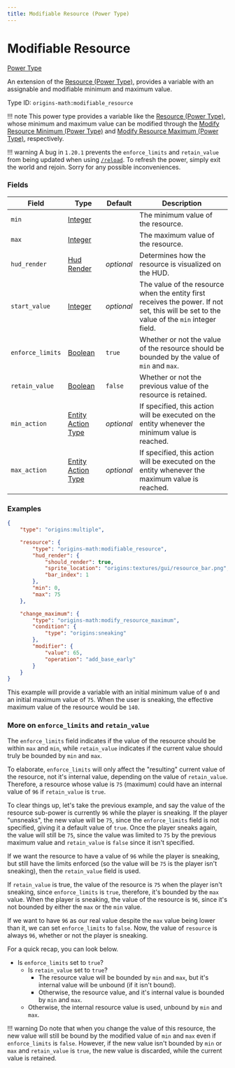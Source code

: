 ```yaml
---
title: Modifiable Resource (Power Type)
---
```


# Modifiable Resource

[Power Type](../power_types.md)

An extension of the [Resource (Power Type)](https://origins.readthedocs.io/en/latest/types/power_types/resource/), provides a variable with an assignable and modifiable minimum and maximum value.

Type ID: `origins-math:modifiable_resource`

!!! note
    This power type provides a variable like the [Resource (Power Type)](https://origins.readthedocs.io/en/latest/types/power_types/resource/), whose minimum and maximum value can be modified through the [Modify Resource Minimum (Power Type)](./modify_resource_minimum.md) and [Modify Resource Maximum (Power Type)](./modify_resource_maximum.md), respectively.

!!! warning
	A bug in `1.20.1` prevents the `enforce_limits` and `retain_value` from being updated when using [`/reload`](https://minecraft.wiki/w/Commands/reload). To refresh the power, simply exit the world and rejoin. Sorry for any possible inconveniences.

### Fields

| Field			| Type | Default | Description
|---------------|------|---------|-------------
| `min`				|[Integer](https://origins.readthedocs.io/en/latest/types/data_types/integer/)		|			 | The minimum value of the resource.
| `max`				|[Integer](https://origins.readthedocs.io/en/latest/types/data_types/integer/)		|			 | The maximum value of the resource.
| `hud_render`		|[Hud Render](https://origins.readthedocs.io/en/latest/types/data_types/hud_render/)| _optional_ | Determines how the resource is visualized on the HUD.
| `start_value`		|[Integer](https://origins.readthedocs.io/en/latest/types/data_types/integer/)		| _optional_ | The value of the resource when the entity first receives the power. If not set, this will be set to the value of the `min` integer field.
| `enforce_limits`	|[Boolean](https://origins.readthedocs.io/en/latest/types/data_types/boolean/)		|   `true`	 | Whether or not the value of the resource should be bounded by the value of `min` and `max`. |
| `retain_value`	|[Boolean](https://origins.readthedocs.io/en/latest/types/data_types/boolean/)		|   `false`	 | Whether or not the previous value of the resource is retained. |
| `min_action`		|[Entity Action Type](../entity_action_types.md)									| _optional_ | If specified, this action will be executed on the entity whenever the minimum value is reached.
| `max_action`		|[Entity Action Type](../entity_action_types.md)									| _optional_ | If specified, this action will be executed on the entity whenever the maximum value is reached.

### Examples

```json
{
	"type": "origins:multiple",

	"resource": {
		"type": "origins-math:modifiable_resource",
		"hud_render": {
			"should_render": true,
			"sprite_location": "origins:textures/gui/resource_bar.png",
			"bar_index": 1
		},
		"min": 0,
		"max": 75
	},

	"change_maximum": {
		"type": "origins-math:modify_resource_maximum",
		"condition": {
			"type": "origins:sneaking"
		},
		"modifier": {
			"value": 65,
			"operation": "add_base_early"
		}
	}
}
```

This example will provide a variable with an initial minimum value of `0` and an initial maximum value of `75`. When the user is sneaking, the effective maximum value of the resource would be `140`. 

### More on `enforce_limits` and `retain_value`

The `enforce_limits` field indicates if the value of the resource should be within `max` and `min`, while `retain_value` indicates if the current value should truly be bounded by `min` and `max`.

To elaborate, `enforce_limits` will only affect the "resulting" current value of the resource, not it's internal value, depending on the value of `retain_value`. Therefore, a resource whose value is `75` (maximum) could have an internal value of `96` if `retain_value` is `true`. 

To clear things up, let's take the previous example, and say the value of the resource sub-power is currently `96` while the player is sneaking. If the player "unsneaks", the new value will be `75`, since the `enforce_limits` field is not specified, giving it a default value of `true`. Once the player sneaks again, the value will still be `75`, since the value was limited to `75` by the previous maximum value and `retain_value` is `false` since it isn't specified.

If we want the resource to have a value of `96` while the player is sneaking, but still have the limits enforced (so the value will be `75` is the player isn't sneaking), then the `retain_value` field is used.

If `retain_value` is true, the value of the resource is `75` when the player isn't sneaking, since `enforce_limits` is `true`, therefore, it's bounded by the `max` value. When the player is sneaking, the value of the resource is `96`, since it's not bounded by either the `max` or the `min` value.

If we want to have `96` as our real value despite the `max` value being lower than it, we can set `enforce_limits` to `false`. Now, the value of `resource` is always `96`, whether or not the player is sneaking.

For a quick recap, you can look below.

- Is `enforce_limits` set to `true`?
	- Is `retain_value` set to `true`?
		- The resource value will be bounded by `min` and `max`, but it's internal value will be unbound (if it isn't bound).
		- Otherwise, the resource value, and it's internal value is bounded by `min` and `max`.
	- Otherwise, the internal resource value is used, unbound by `min` and `max`.

!!! warning
	Do note that when you change the value of this resource, the new value will still be bound by the modified value of `min` and `max` even if `enforce_limits` is `false`. However, if the new value isn't bounded by `min` or `max` and `retain_value` is `true`, the new value is discarded, while the current value is retained.